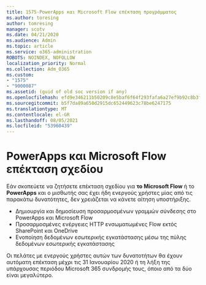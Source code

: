 ```yaml
---
title: 1575-PowerApps και Microsoft Flow επέκταση προγράμματος
ms.author: toresing
author: tomresing
manager: scotv
ms.date: 04/21/2020
ms.audience: Admin
ms.topic: article
ms.service: o365-administration
ROBOTS: NOINDEX, NOFOLLOW
localization_priority: Normal
ms.collection: Adm_O365
ms.custom:
- "1575"
- "9000087"
ms.assetid: (guid of old soc version if any)
ms.openlocfilehash: efd9e346211b50209c8e5baf6f64f293fafa6a27ef9b92c8b3f6fade889307a4
ms.sourcegitcommit: b5f7da89a650d2915dc652449623c78be6247175
ms.translationtype: MT
ms.contentlocale: el-GR
ms.lasthandoff: 08/05/2021
ms.locfileid: "53960439"
---
```

# <a name="powerapps-and-microsoft-flow-plan-extension"></a>PowerApps και Microsoft Flow επέκταση σχεδίου

Εάν σκοπεύετε να ζητήσετε επέκταση σχεδίου για **το Microsoft Flow** ή το **PowerApps** και ο μισθωτής σας έχει ήδη ενεργούς χρήστες μίας από τις παρακάτω δυνατότητες, δεν χρειάζεται να κάνετε αίτηση υποστήριξης.

- Δημιουργία και δημοσίευση προσαρμοσμένων γραμμών σύνδεσης στο PowerApps και Microsoft Flow
- Προσαρμοσμένες ενέργειες HTTP ενσωματωμένες Flow εκτός SharePoint και OneDrive
- Ενοποίηση δεδομένων εσωτερικής εγκατάστασης μέσω της πύλης δεδομένων εσωτερικής εγκατάστασης

Οι πελάτες με ενεργούς χρήστες αυτών των δυνατοτήτων θα έχουν αυτόματη επέκταση μέχρι τις 31 Ιανουαρίου 2020 ή τη λήξη της υπάρχουσας περιόδου Microsoft 365 συνδρομής τους, όποιο από τα δύο είναι μεγαλύτερο.